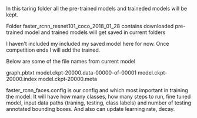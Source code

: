 In this taring folder all the pre-trained models and traineded models will be kept. 

Folder faster_rcnn_resnet101_coco_2018_01_28 contains downloaded pre-trained model and trained models will get saved in current folders

I haven't included my included my saved model here for now. Once competition ends I will add the trained. 

Below are some of the file names from current model

graph.pbtxt
model.ckpt-20000.data-00000-of-00001
model.ckpt-20000.index
model.ckpt-20000.meta

faster_rcnn_faces.config is our config and which most important in training the model. It will have how many classes, how many steps to run, fine tuned model, input data paths (traning, testing, class labels) and number of testing annotated bounding boxes.
And also can update learning rate, decay.

